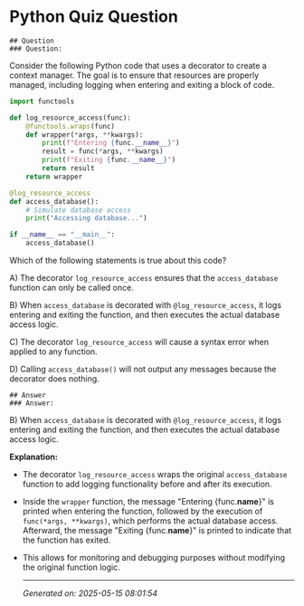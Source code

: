 # Python Quiz Question
    
    ## Question
    ### Question:
Consider the following Python code that uses a decorator to create a context manager. The goal is to ensure that resources are properly managed, including logging when entering and exiting a block of code.

```python
import functools

def log_resource_access(func):
    @functools.wraps(func)
    def wrapper(*args, **kwargs):
        print(f"Entering {func.__name__}")
        result = func(*args, **kwargs)
        print(f"Exiting {func.__name__}")
        return result
    return wrapper

@log_resource_access
def access_database():
    # Simulate database access
    print("Accessing database...")

if __name__ == "__main__":
    access_database()
```

Which of the following statements is true about this code?

A) The decorator `log_resource_access` ensures that the `access_database` function can only be called once.

B) When `access_database` is decorated with `@log_resource_access`, it logs entering and exiting the function, and then executes the actual database access logic.

C) The decorator `log_resource_access` will cause a syntax error when applied to any function.

D) Calling `access_database()` will not output any messages because the decorator does nothing.
    
    ## Answer
    ### Answer:
B) When `access_database` is decorated with `@log_resource_access`, it logs entering and exiting the function, and then executes the actual database access logic.

**Explanation:**
- The decorator `log_resource_access` wraps the original `access_database` function to add logging functionality before and after its execution.
- Inside the `wrapper` function, the message "Entering {func.__name__}" is printed when entering the function, followed by the execution of `func(*args, **kwargs)`, which performs the actual database access. Afterward, the message "Exiting {func.__name__}" is printed to indicate that the function has exited.
- This allows for monitoring and debugging purposes without modifying the original function logic.
    
    ---
    *Generated on: 2025-05-15 08:01:54*
    